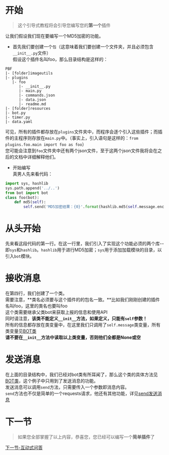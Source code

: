 # 开始
> 这个引导式教程将会引导您编写您的**第一个**插件  
  
让我们假设我们现在要编写一个MD5加密的功能。
- 首先我们要创建一个`包`（这意味着我们要创建一个文件夹，并且必须包含`__init__.py`文件）  
假设这个插件名叫foo，那么目录结构是这样的：
```directory structure
PBF
|- [folder]imageutils
|- plugins
   |- foo
      |- __init__.py
      |- main.py
      |- commands.json
      |- data.json
      |- readme.md
|- [folder]resources
|- bot.py
|- timer.py
|- data.yaml
```
可见，所有的插件都存放在`plugins`文件夹中，而程序会逐个引入这些插件；而插件的主程序则存放在`main.py`中。（事实上，引入语句是这样的：`from plugins.foo.main import foo as foo`）  
您可能会注意到`foo`文件夹中还有两个json文件，至于这两个json文件我将会在之后的文档中详细解释他们。

- 开始编写  
真男人先来看代码：
```python
import sys, hashlib
sys.path.append('../..')
from bot import bot
class foo(bot):
    def md5(self):
        self.send('MD5加密结果：{0}'.format(hashlib.md5(self.message.encode(encoding='UTF-8')).hexdigest()))
```  

# 从头开始
先来看这段代码的第一行。在这一行里，我们引入了实现这个功能必须的两个库--即`sys`和`hashlib`。`hashlib`用于进行MD5加密；`sys`用于添加加载模块的目录，以引入`bot`模块。  

# 接收消息
在第四行，我们创建了一个类。  
需要注意，**类名必须要与这个插件的的包名一致。**比如我们刚刚创建的插件名叫foo，这里的类名也要叫foo  
这个类需要继承父类bot来获取上报的信息和使用API  
同时请注意，**该类不能定义`__init__`方法，如果定义，只能有`self`参数！**  
所有的信息都存放在类变量中，在这里我们只调用了`self.message`类变量，所有类变量见[BOT类](api/bot_api)  
**请不要在`__init__`方法中读取以上类变量，否则他们全都是None或空**  
  

# 发送消息
在上面的目录结构中，我们已经对bot类有所耳闻了，那么这个类的具体方法见[BOT类](bot_api)，这个例子中只用到了发送消息的功能。  
发送消息可以调用`send`方法，只需要传入一个参数即消息内容。  
`send`方法也不仅是简单的一个requests请求，他还有其他功能，详见[send发送消息](api/send)  
  
# 下一节
> 如果您全部掌握了以上内容，恭喜您，您已经可以编写一个**简单插件**了  
  
[下一节-互动式问答](guide/ask)